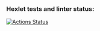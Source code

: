 ### Hexlet tests and linter status:
[![Actions Status](https://github.com/KlokovPavel/qa-engineer-project-84/actions/workflows/hexlet-check.yml/badge.svg)](https://github.com/KlokovPavel/qa-engineer-project-84/actions)